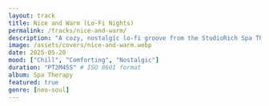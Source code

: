```yaml
---
layout: track
title: Nice and Warm (Lo-Fi Nights)
permalink: /tracks/nice-and-warm/
description: "A cozy, nostalgic lo-fi groove from the StudioRich Spa Therapy stream."
image: /assets/covers/nice-and-warm.webp
date: 2025-05-20
mood: ["Chill", "Comforting", "Nostalgic"]
duration: "PT2M45S" # ISO 8601 format
album: Spa Therapy
featured: true
genre: [neo-soul]
---
```



